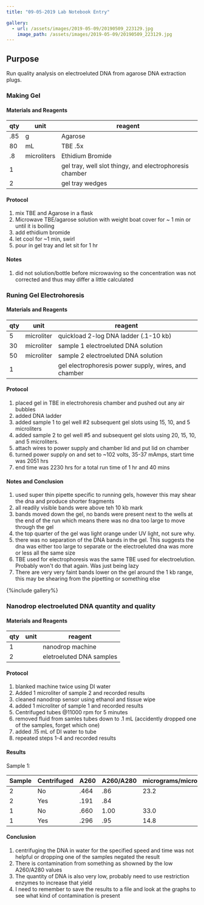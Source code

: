```yaml
---
title: "09-05-2019 Lab Notebook Entry"

gallery:
  - url: /assets/images/2019-05-09/20190509_223129.jpg
    image_path: /assets/images/2019-05-09/20190509_223129.jpg 
---
```


## Purpose
Run quality analysis on electroeluted DNA from agarose DNA extraction plugs.

### Making Gel

#### Materials and Reagents

|qty|unit|reagent|
|---|---|---|
|.85|g|Agarose|
|80|mL|TBE .5x|
|.8| microliters| Ethidium Bromide|
|1||gel tray, well slot thingy, and electrophoresis chamber|
|2||gel tray wedges|

#### Protocol
1. mix TBE and Agarose in a flask
2. Microwave TBE/agarose solution with weight boat cover for ~ 1 min or until it is boiling 
3. add ethidium bromide
4. let cool for ~1 min, swirl
5. pour in gel tray and let sit for 1 hr

#### Notes
1. did not solution/bottle before microwaving so the concentration was not corrected and thus may differ a little calculated

### Runing Gel Electrohoresis

#### Materials and Reagents

|qty|unit|reagent|
|---|---|---|
|5|microliter|quickload 2-log DNA ladder (.1-10 kb)|
|30| microliter| sample 1 electroeluted DNA solution|
|50|microliter| sample 2 electroeluted DNA solution|
|1||gel electrophoresis power supply, wires, and chamber|

#### Protocol
1. placed gel in TBE in electrohoresis chamber and pushed out any air bubbles
2. added DNA ladder
3. added sample 1 to gel well #2 subsequent gel slots using 15, 10, and 5 microliters
4. added sample 2 to gel well #5 and subsequent gel slots using 20, 15, 10, and 5 microliters. 
5. attach wires to power supply and chamber lid and put lid on chamber
6. turned power supply on and set to ~102 volts, 35-37 mAmps, start time was 2051 hrs
7. end time was 2230 hrs for a total run time of 1 hr and 40 mins

#### Notes and Conclusion
1. used super thin pipette specific to running gels, however this may shear the dna and produce shorter fragments
2. all readily visible bands were above teh 10 kb mark
3. bands moved down the gel, no bands were present next to the wells at the end of the run which means there was no dna too large to 
move through the gel
4. the top quarter of the gel was light orange under UV light, not sure why.
5. there was no separation of the DNA bands in the gel. This suggests the dna was either too large to separate or the electroeluted dna 
was more or less all the same size
6. TBE used for electrophoresis was the same TBE used for electroelution. Probably won't do that again. Was just being lazy
7. There are very very faint bands lower on the gel around the 1 kb range, this may be shearing from the pipetting or something else

{%include gallery%}

### Nanodrop electroeluted DNA quantity and quality

#### Materials and Reagents

|qty|unit|reagent|
|---|---|---|
|1||nanodrop machine|
|2||eletroeluted DNA samples|

#### Protocol
1. blanked machine twice using DI water
2. Added 1 microliter of sample 2 and recorded results
3. cleaned nanodrop sensor using ethanol and tissue wipe
4. added 1 microliter of sample 1 and recorded results
5. Centrifuged tubes @11000 rpm for 5 minutes
6. removed fluid from samles tubes down to .1 mL (accidently dropped one of the samples, forget which one)
7. added .15 mL of DI water to tube
8. repeated steps 1-4 and recorded results

#### Results
Sample 1:

|Sample|Centrifuged|A260|A260/A280|micrograms/microliter|
|---|---|---|---|---|
|2|No|.464|.86|23.2|
|2|Yes| .191|.84||
|1|No|.660|1.00|33.0|
|1|Yes|.296|.95|14.8|

#### Conclusion
1. centrifuging the DNA in water for the specified speed and time was not helpful or dropping one of the samples negated the result
2. There is contamination from something as showned by the low A260/A280 values
3. The quantity of DNA is also very low, probably need to use restriction enzymes to increase that yield
4. I need to remember to save the results to a file and look at the graphs to see what kind of contamination is present
